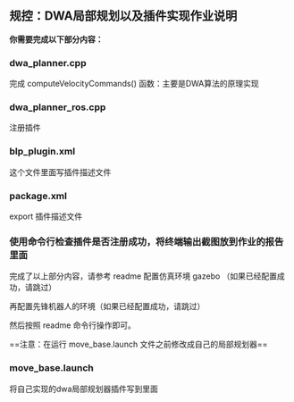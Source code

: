 ## 规控：DWA局部规划以及插件实现作业说明

**你需要完成以下部分内容：**

### **dwa_planner.cpp**

完成 computeVelocityCommands() 函数：主要是DWA算法的原理实现

### dwa_planner_ros.cpp

注册插件

### **blp_plugin.xml**

这个文件里面写插件描述文件

### **package.xml**

export 插件描述文件

### 使用命令行检查插件是否注册成功，将终端输出截图放到作业的报告里面

完成了以上部分内容，请参考 readme 配置仿真环境 gazebo （如果已经配置成功，请跳过）

再配置先锋机器人的环境（如果已经配置成功，请跳过）

然后按照 readme 命令行操作即可。

==注意：在运行 move_base.launch 文件之前修改成自己的局部规划器==

### **move_base.launch**

将自己实现的dwa局部规划器插件写到里面
